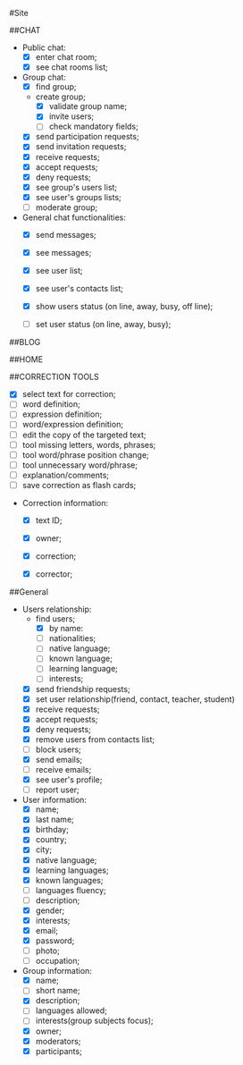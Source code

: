 #Site

##CHAT

* Public chat:
    - [x] enter chat room;
    - [x] see chat rooms list;

* Group chat:
	- [x] find group;
	- create group;
		- [x] validate group name;
		- [x] invite users;
		- [ ] check mandatory fields;
	- [x] send participation requests;
	- [x] send invitation requests;
	- [x] receive requests;
	- [x] accept requests;
	- [x] deny requests;
	- [x] see group's users list;
	- [x] see user's groups lists;
	- [ ] moderate group;

* General chat functionalities:
	- [x] send messages;
	- [x] see messages;
	- [x] see user list;
    - [x] see user's contacts list;
    - [x] show users status (on line, away, busy, off line);
    - [ ] set user status  (on line, away, busy);


##BLOG

##HOME

##CORRECTION TOOLS
- [x] select text for correction;
- [ ] word definition;
- [ ] expression definition;
- [ ] word/expression definition;
- [ ] edit the copy of the targeted text;
- [ ] tool missing letters, words, phrases;
- [ ] tool word/phrase position change;
- [ ] tool unnecessary word/phrase;
- [ ] explanation/comments;
- [ ] save correction as flash cards;

* Correction information:
	- [x] text ID;
	- [x] owner;
	- [x] correction;
	- [x] corrector;


##General
* Users relationship:
	- find users;
		- [x] by name:
		- [ ] nationalities;
		- [ ] native language;
		- [ ] known language;
		- [ ] learning language;
		- [ ] interests;
	- [x] send friendship requests;
	- [x] set user relationship(friend, contact, teacher, student)
	- [x] receive requests;
	- [x] accept requests;
	- [x] deny requests;
	- [x] remove users from contacts list;
	- [ ] block users;
	- [x] send emails;
	- [ ] receive emails;
	- [x] see user's profile;
	- [ ] report user;

* User information:
	- [x] name;
	- [x] last name;
	- [x] birthday;
	- [x] country;
	- [x] city;
	- [x] native language;
	- [x] learning languages;
	- [x] known languages;
	- [ ] languages fluency;
	- [ ] description;
	- [x] gender;
	- [x] interests;
	- [x] email;
	- [x] password;
	- [ ] photo;
	- [ ] occupation;

* Group information:
	- [x] name;
	- [ ] short name;
	- [x] description;
	- [ ] languages allowed;
	- [ ] interests(group subjects focus);
	- [x] owner;
	- [x] moderators;
	- [x] participants;